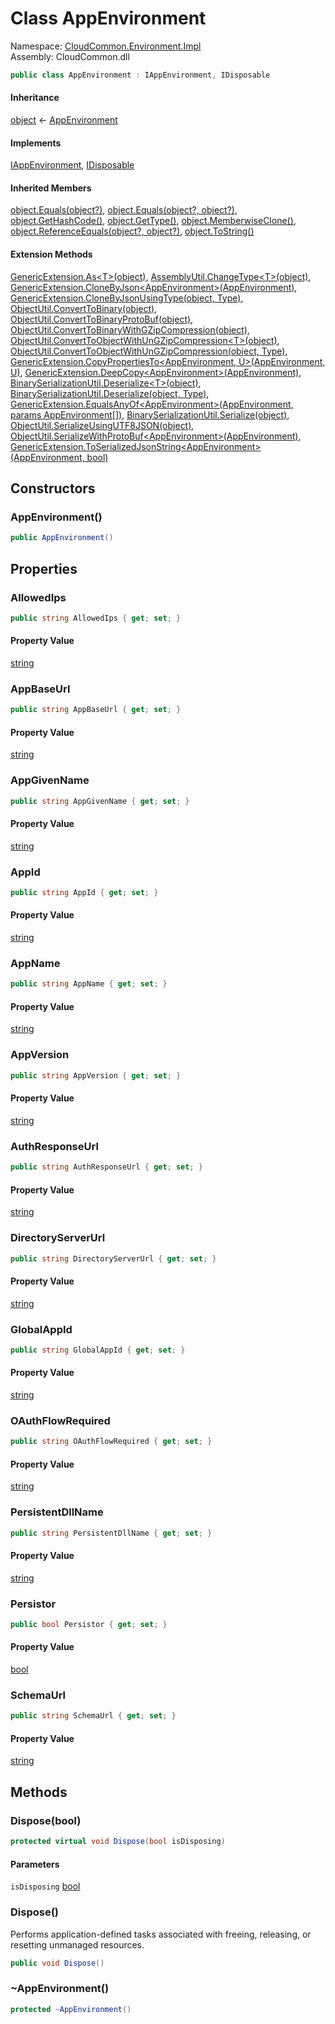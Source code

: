 #  Class AppEnvironment

Namespace: [CloudCommon.Environment.Impl](CloudCommon.Environment.Impl.md)  
Assembly: CloudCommon.dll  

```csharp
public class AppEnvironment : IAppEnvironment, IDisposable
```

#### Inheritance

[object](https://learn.microsoft.com/dotnet/api/system.object) ← 
[AppEnvironment](CloudCommon.Environment.Impl.AppEnvironment.md)

#### Implements

[IAppEnvironment](CloudCommon.Environment.IAppEnvironment.md), 
[IDisposable](https://learn.microsoft.com/dotnet/api/system.idisposable)

#### Inherited Members

[object.Equals\(object?\)](https://learn.microsoft.com/dotnet/api/system.object.equals\#system\-object\-equals\(system\-object\)), 
[object.Equals\(object?, object?\)](https://learn.microsoft.com/dotnet/api/system.object.equals\#system\-object\-equals\(system\-object\-system\-object\)), 
[object.GetHashCode\(\)](https://learn.microsoft.com/dotnet/api/system.object.gethashcode), 
[object.GetType\(\)](https://learn.microsoft.com/dotnet/api/system.object.gettype), 
[object.MemberwiseClone\(\)](https://learn.microsoft.com/dotnet/api/system.object.memberwiseclone), 
[object.ReferenceEquals\(object?, object?\)](https://learn.microsoft.com/dotnet/api/system.object.referenceequals), 
[object.ToString\(\)](https://learn.microsoft.com/dotnet/api/system.object.tostring)

#### Extension Methods

[GenericExtension.As<T\>\(object\)](CloudCommon.Extensions.GenericExtension.md\#CloudCommon\_Extensions\_GenericExtension\_As\_\_1\_System\_Object\_), 
[AssemblyUtil.ChangeType<T\>\(object\)](CloudCommon.Utils.AssemblyUtil.md\#CloudCommon\_Utils\_AssemblyUtil\_ChangeType\_\_1\_System\_Object\_), 
[GenericExtension.CloneByJson<AppEnvironment\>\(AppEnvironment\)](CloudCommon.Extensions.GenericExtension.md\#CloudCommon\_Extensions\_GenericExtension\_CloneByJson\_\_1\_\_\_0\_), 
[GenericExtension.CloneByJsonUsingType\(object, Type\)](CloudCommon.Extensions.GenericExtension.md\#CloudCommon\_Extensions\_GenericExtension\_CloneByJsonUsingType\_System\_Object\_System\_Type\_), 
[ObjectUtil.ConvertToBinary\(object\)](CloudCommon.Utils.ObjectUtil.md\#CloudCommon\_Utils\_ObjectUtil\_ConvertToBinary\_System\_Object\_), 
[ObjectUtil.ConvertToBinaryProtoBuf\(object\)](CloudCommon.Utils.ObjectUtil.md\#CloudCommon\_Utils\_ObjectUtil\_ConvertToBinaryProtoBuf\_System\_Object\_), 
[ObjectUtil.ConvertToBinaryWithGZipCompression\(object\)](CloudCommon.Utils.ObjectUtil.md\#CloudCommon\_Utils\_ObjectUtil\_ConvertToBinaryWithGZipCompression\_System\_Object\_), 
[ObjectUtil.ConvertToObjectWithUnGZipCompression<T\>\(object\)](CloudCommon.Utils.ObjectUtil.md\#CloudCommon\_Utils\_ObjectUtil\_ConvertToObjectWithUnGZipCompression\_\_1\_System\_Object\_), 
[ObjectUtil.ConvertToObjectWithUnGZipCompression\(object, Type\)](CloudCommon.Utils.ObjectUtil.md\#CloudCommon\_Utils\_ObjectUtil\_ConvertToObjectWithUnGZipCompression\_System\_Object\_System\_Type\_), 
[GenericExtension.CopyPropertiesTo<AppEnvironment, U\>\(AppEnvironment, U\)](CloudCommon.Extensions.GenericExtension.md\#CloudCommon\_Extensions\_GenericExtension\_CopyPropertiesTo\_\_2\_\_\_0\_\_\_1\_), 
[GenericExtension.DeepCopy<AppEnvironment\>\(AppEnvironment\)](CloudCommon.Extensions.GenericExtension.md\#CloudCommon\_Extensions\_GenericExtension\_DeepCopy\_\_1\_\_\_0\_), 
[BinarySerializationUtil.Deserialize<T\>\(object\)](CloudCommon.Utils.BinarySerializationUtil.md\#CloudCommon\_Utils\_BinarySerializationUtil\_Deserialize\_\_1\_System\_Object\_), 
[BinarySerializationUtil.Deserialize\(object, Type\)](CloudCommon.Utils.BinarySerializationUtil.md\#CloudCommon\_Utils\_BinarySerializationUtil\_Deserialize\_System\_Object\_System\_Type\_), 
[GenericExtension.EqualsAnyOf<AppEnvironment\>\(AppEnvironment, params AppEnvironment\[\]\)](CloudCommon.Extensions.GenericExtension.md\#CloudCommon\_Extensions\_GenericExtension\_EqualsAnyOf\_\_1\_\_\_0\_\_\_0\_\_\_), 
[BinarySerializationUtil.Serialize\(object\)](CloudCommon.Utils.BinarySerializationUtil.md\#CloudCommon\_Utils\_BinarySerializationUtil\_Serialize\_System\_Object\_), 
[ObjectUtil.SerializeUsingUTF8JSON\(object\)](CloudCommon.Utils.ObjectUtil.md\#CloudCommon\_Utils\_ObjectUtil\_SerializeUsingUTF8JSON\_System\_Object\_), 
[ObjectUtil.SerializeWithProtoBuf<AppEnvironment\>\(AppEnvironment\)](CloudCommon.Utils.ObjectUtil.md\#CloudCommon\_Utils\_ObjectUtil\_SerializeWithProtoBuf\_\_1\_\_\_0\_), 
[GenericExtension.ToSerializedJsonString<AppEnvironment\>\(AppEnvironment, bool\)](CloudCommon.Extensions.GenericExtension.md\#CloudCommon\_Extensions\_GenericExtension\_ToSerializedJsonString\_\_1\_\_\_0\_System\_Boolean\_)

## Constructors

###  AppEnvironment\(\)

```csharp
public AppEnvironment()
```

## Properties

###  AllowedIps

```csharp
public string AllowedIps { get; set; }
```

#### Property Value

 [string](https://learn.microsoft.com/dotnet/api/system.string)

###  AppBaseUrl

```csharp
public string AppBaseUrl { get; set; }
```

#### Property Value

 [string](https://learn.microsoft.com/dotnet/api/system.string)

###  AppGivenName

```csharp
public string AppGivenName { get; set; }
```

#### Property Value

 [string](https://learn.microsoft.com/dotnet/api/system.string)

###  AppId

```csharp
public string AppId { get; set; }
```

#### Property Value

 [string](https://learn.microsoft.com/dotnet/api/system.string)

###  AppName

```csharp
public string AppName { get; set; }
```

#### Property Value

 [string](https://learn.microsoft.com/dotnet/api/system.string)

###  AppVersion

```csharp
public string AppVersion { get; set; }
```

#### Property Value

 [string](https://learn.microsoft.com/dotnet/api/system.string)

###  AuthResponseUrl

```csharp
public string AuthResponseUrl { get; set; }
```

#### Property Value

 [string](https://learn.microsoft.com/dotnet/api/system.string)

###  DirectoryServerUrl

```csharp
public string DirectoryServerUrl { get; set; }
```

#### Property Value

 [string](https://learn.microsoft.com/dotnet/api/system.string)

###  GlobalAppId

```csharp
public string GlobalAppId { get; set; }
```

#### Property Value

 [string](https://learn.microsoft.com/dotnet/api/system.string)

###  OAuthFlowRequired

```csharp
public string OAuthFlowRequired { get; set; }
```

#### Property Value

 [string](https://learn.microsoft.com/dotnet/api/system.string)

###  PersistentDllName

```csharp
public string PersistentDllName { get; set; }
```

#### Property Value

 [string](https://learn.microsoft.com/dotnet/api/system.string)

###  Persistor

```csharp
public bool Persistor { get; set; }
```

#### Property Value

 [bool](https://learn.microsoft.com/dotnet/api/system.boolean)

###  SchemaUrl

```csharp
public string SchemaUrl { get; set; }
```

#### Property Value

 [string](https://learn.microsoft.com/dotnet/api/system.string)

## Methods

###  Dispose\(bool\)

```csharp
protected virtual void Dispose(bool isDisposing)
```

#### Parameters

`isDisposing` [bool](https://learn.microsoft.com/dotnet/api/system.boolean)

###  Dispose\(\)

Performs application-defined tasks associated with freeing, releasing, or resetting unmanaged resources.

```csharp
public void Dispose()
```

###  \~AppEnvironment\(\)

```csharp
protected ~AppEnvironment()
```

